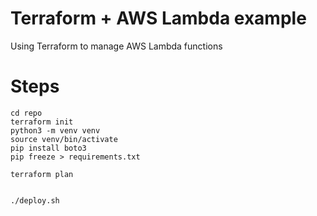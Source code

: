 # Terraform + AWS Lambda example

Using Terraform to manage AWS Lambda functions


# Steps

```
cd repo
terraform init
python3 -m venv venv
source venv/bin/activate
pip install boto3
pip freeze > requirements.txt

terraform plan


./deploy.sh
```